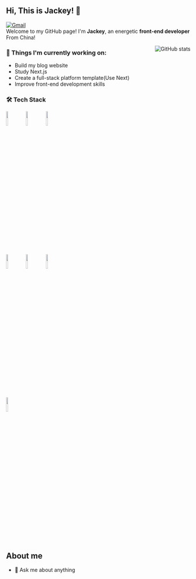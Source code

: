 ## Hi, This is Jackey! 👋

[![Gmail](https://img.shields.io/badge/-ylLin611@gmail.com-c14438?style=flat&logo=Gmail&logoColor=white)](mailto:ylLin611@gmail.com)  
Welcome to my GitHub page! 
I'm **Jackey**, an energetic **front-end developer** From China!

<a href="https://github.com/anuraghazra/github-readme-stats">
  <img align="right" alt="GitHub stats" src="https://github-readme-stats.vercel.app/api?username=ylLin611&show_icons=true&theme=buefy&count_private=true" />
</a>

### 💼 Things I'm currently working on:

- Build my blog website
- Study Next.js
- Create a full-stack platform template(Use Next)
- Improve front-end development skills

### 🛠 Tech Stack

<p>
  <code><img width="10%" src="https://www.vectorlogo.zone/logos/javascript/javascript-ar21.svg"></code>
  <code><img width="10%" src="https://www.vectorlogo.zone/logos/typescriptlang/typescriptlang-ar21.svg"></code>
  <code><img width="10%" src="https://www.vectorlogo.zone/logos/vuejs/vuejs-ar21.svg"></code>
  <br /> 
  <code><img width="10%" src="https://upload.vectorlogo.zone/logos/nextjs/images/2d3864ef-00e0-4026-ab1d-30e4a98e2899.svg"></code>
  <code><img width="10%" src="https://www.vectorlogo.zone/logos/tailwindcss/tailwindcss-ar21.svg"></code>
  <code><img width="10%" src="https://www.vectorlogo.zone/logos/git-scm/git-scm-ar21.svg"></code>
  <br/>
  <code><img width="10%" src="https://www.vectorlogo.zone/logos/nuxtjs/nuxtjs-ar21.svg"></code>
  
</p>

## About me

- 💬 Ask me about anything
<!--
- 🔭 I’m currently working on ...
- 🌱 I’m currently learning ...
- 👯 I’m looking to collaborate on ...
- 🤔 I’m looking for help with ...
- 💬 Ask me about ...
- 📫 How to reach me: ...
- 😄 Pronouns: ...
- ⚡ Fun fact: ...
-->
